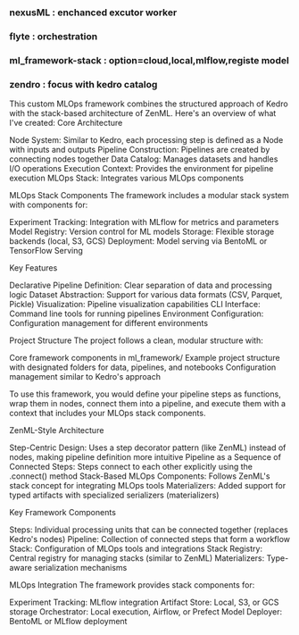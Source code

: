 ### nexusML : enchanced excutor worker
### flyte : orchestration
### ml_framework-stack : option=cloud,local,mlflow,registe model
### zendro : focus with kedro catalog

This custom MLOps framework combines the structured approach of Kedro with the stack-based architecture of ZenML. Here's an overview of what I've created:
Core Architecture

Node System: Similar to Kedro, each processing step is defined as a Node with inputs and outputs
Pipeline Construction: Pipelines are created by connecting nodes together
Data Catalog: Manages datasets and handles I/O operations
Execution Context: Provides the environment for pipeline execution
MLOps Stack: Integrates various MLOps components

MLOps Stack Components
The framework includes a modular stack system with components for:

Experiment Tracking: Integration with MLflow for metrics and parameters
Model Registry: Version control for ML models
Storage: Flexible storage backends (local, S3, GCS)
Deployment: Model serving via BentoML or TensorFlow Serving

Key Features

Declarative Pipeline Definition: Clear separation of data and processing logic
Dataset Abstraction: Support for various data formats (CSV, Parquet, Pickle)
Visualization: Pipeline visualization capabilities
CLI Interface: Command line tools for running pipelines
Environment Configuration: Configuration management for different environments

Project Structure
The project follows a clean, modular structure with:

Core framework components in ml_framework/
Example project structure with designated folders for data, pipelines, and notebooks
Configuration management similar to Kedro's approach

To use this framework, you would define your pipeline steps as functions, wrap them in nodes, connect them into a pipeline, and execute them with a context that includes your MLOps stack components.




ZenML-Style Architecture

Step-Centric Design: Uses a step decorator pattern (like ZenML) instead of nodes, making pipeline definition more intuitive
Pipeline as a Sequence of Connected Steps: Steps connect to each other explicitly using the .connect() method
Stack-Based MLOps Components: Follows ZenML's stack concept for integrating MLOps tools
Materializers: Added support for typed artifacts with specialized serializers (materializers)

Key Framework Components

Steps: Individual processing units that can be connected together (replaces Kedro's nodes)
Pipeline: Collection of connected steps that form a workflow
Stack: Configuration of MLOps tools and integrations
Stack Registry: Central registry for managing stacks (similar to ZenML)
Materializers: Type-aware serialization mechanisms

MLOps Integration
The framework provides stack components for:

Experiment Tracking: MLflow integration
Artifact Store: Local, S3, or GCS storage
Orchestrator: Local execution, Airflow, or Prefect
Model Deployer: BentoML or MLflow deployment

